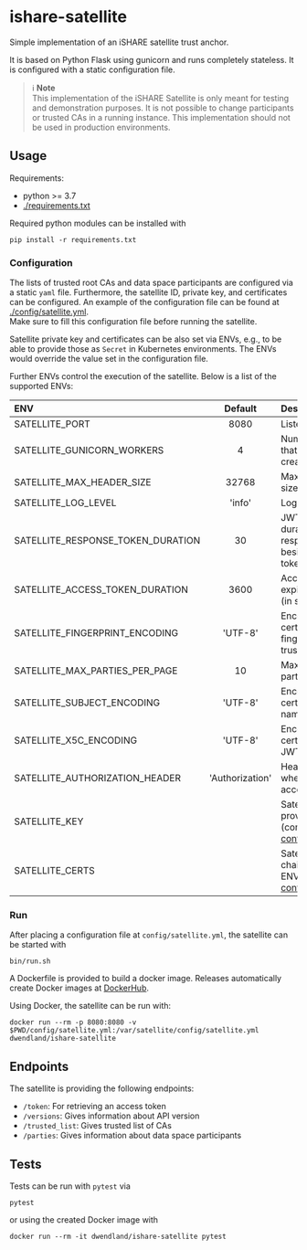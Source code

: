 # ishare-satellite

Simple implementation of an iSHARE satellite trust anchor.

It is based on Python Flask using gunicorn and runs completely stateless. 
It is configured with a static configuration file.

> :information_source: **Note**  
> This implementation of the iSHARE Satellite is only meant for testing and demonstration purposes. 
> It is not possible to change participants or trusted CAs in a running instance. This 
> implementation should not be used in production environments. 


## Usage

Requirements:
* python >= 3.7
* [./requirements.txt](./requirements.txt)

Required python modules can be installed with 
```shell
pip install -r requirements.txt
```



### Configuration

The lists of trusted root CAs and data space participants are configured via a static 
`yaml` file. Furthermore, the satellite ID, private key, and certificates can 
be configured. An example of the configuration file can be found 
at [./config/satellite.yml](./config/satellite.yml).  
Make sure to fill this configuration file before running the satellite.

Satellite private key and certificates can be also set via ENVs, e.g., to be able 
to provide those as `Secret` in Kubernetes environments. The ENVs would override the value set 
in the configuration file.

Further ENVs control the execution of the satellite. Below is a list of the supported ENVs:

| ENV                                    | Default      | Description |
|:---------------------------------------|:------------:|:------------|
| SATELLITE_PORT                         | 8080         | Listen port |
| SATELLITE_GUNICORN_WORKERS             | 4            | Number of workers that should be created |
| SATELLITE_MAX_HEADER_SIZE              | 32768        | Maximum header size in bytes |
| SATELLITE_LOG_LEVEL                    | 'info'       | Log level |
| SATELLITE_RESPONSE_TOKEN_DURATION      | 30           | JWT expiration duration (in s) of response tokens, besides the access token |
| SATELLITE_ACCESS_TOKEN_DURATION        | 3600         | Access token expiration duration (in s) |
| SATELLITE_FINGERPRINT_ENCODING         | 'UTF-8'      | Encoding of the certificate fingerprint for the trusted list |
| SATELLITE_MAX_PARTIES_PER_PAGE         | 10           | Maximum of parties per page |
| SATELLITE_SUBJECT_ENCODING             | 'UTF-8'      | Encoding of certificate subject names |
| SATELLITE_X5C_ENCODING                 | 'UTF-8'      | Encoding of x5c certificates in JWTs |
| SATELLITE_AUTHORIZATION_HEADER         | 'Authorization' | Header name where to expect access_token |
| SATELLITE_KEY                          |              | Satellite private key provided as ENV (compare to [config/satellite.yml](./config/satellite.yml#L4)) |
| SATELLITE_CERTS                        |              | Satellite certificate chain provided as ENV (compare to [config/satellite.yml](./config/satellite.yml#L10)) |



### Run

After placing a configuration file at `config/satellite.yml`, the satellite can be started with 
```shell
bin/run.sh
```

A Dockerfile is provided to build a docker image. Releases automatically create Docker images 
at [DockerHub](https://hub.docker.com/repository/docker/dwendland/ishare-satellite).

Using Docker, the satellite can be run with:
```shell
docker run --rm -p 8080:8080 -v $PWD/config/satellite.yml:/var/satellite/config/satellite.yml dwendland/ishare-satellite
```


## Endpoints

The satellite is providing the following endpoints:
* `/token`: For retrieving an access token
* `/versions`: Gives information about API version
* `/trusted_list`: Gives trusted list of CAs
* `/parties`: Gives information about data space participants


## Tests

Tests can be run with `pytest` via
```shell
pytest
```

or using the created Docker image with
```shell
docker run --rm -it dwendland/ishare-satellite pytest
```
